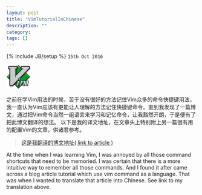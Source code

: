 ```yaml
---
layout: post
title: "VimTutorialInChinese"
description: ""
category: 
tags: []
---
```

{% include JB/setup %}
`15th Oct 2016`

![vim](assets/images/vim.png)

之前在学Vim用法的时候，苦于没有很好的方法记住Vim众多的命令快捷键用法，我一直认为Vim应该有更能让人理解的方法记住快捷键命令。直到我发现了一篇博文，通过把Vim命令当然一组语言来学习和记忆命令，让我豁然开朗，于是便有了把此博文翻译的想法。
以下是我的译文地址，在文章头上特别附上另一篇很有用的配置Vim的文章，供诸君参考。

> [这是我翻译的博文地址( link to article )](http://leowz.github.io/2016/09/27/A-vim-Tutorial-and-Primer-%E4%B8%AD%E8%AF%91/)

At the time when I was learning Vim, I was annoyed by all those command shortcuts that need to be memoried. I was certain that there is a more intuitive way to remember all those commands. And I found it after came across a blog article tutorial which use vim command as a language. That was when I wanted to translate that article into Chinese. See link to my translation above. 
